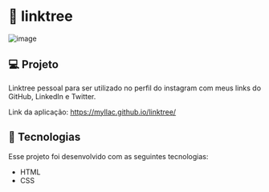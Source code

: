 # 💜 linktree

![image](https://user-images.githubusercontent.com/92322675/177565095-42dbf5af-b16c-4fc9-8b21-b041c30a1eac.png)

## 💻 Projeto
Linktree pessoal para ser utilizado no perfil do instagram com meus links do GitHub, LinkedIn e Twitter.

Link da aplicação: https://myllac.github.io/linktree/

## 🚀 Tecnologias
Esse projeto foi desenvolvido com as seguintes tecnologias:
- HTML
- CSS


